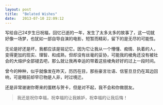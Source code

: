```yaml
---
layout: post
title:  "Belated Wishes"
date:   2013-07-10 22:09:12
---
```


写给自己24岁生日祝福，回忆已逝的一年，发生了太多太多的故事了，这一切就好像一场梦，也犹如一部自导自演的电影，短暂而精彩，留下的是无尽的可能性。

无论是好还是坏，我都应该是铭记它。因为它让我从一个懵懂、痴情、执着的人，变得更加的现实、理智、和成熟，但却没有丝毫的妥协，可能我的棱角还没有被社会的大熔炉全部褪去吧，那么就让我再幸运的带着这些棱角好好的过上一段时间。

曾今的种种，似乎就像发在昨天，历历在目，那些豪言壮语、信誓旦旦仍在耳边回响，可是眼前却早已物是人非，时过境迁。

还是非常谢谢你寄来的蛋糕与贺卡，但是对不起，我不会和你做朋友。

>我还是祝你幸福，祝幸福的让我嫉妒，祝幸福的让我后悔！